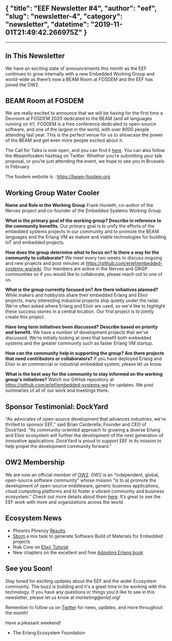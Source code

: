 {
  "title": "EEF Newsletter #4",
  "author": "eef",
  "slug": "newsletter-4",
  "category": "newsletter",
  "datetime": "2019-11-01T21:49:42.266975Z"
}
---

---
## In This Newsletter

We have an exciting slate of announcements this month as the EEF continues to grow internally with a new Embedded Working Group and world-wide as there’s now a BEAM Room at FOSDEM and the EEF has joined the OW2.


## BEAM Room at FOSDEM

We are really excited to announce that we will be having for the first time a Devroom at FOSDEM 2020 dedicated to the BEAM (and all languages running on it!). FOSDEM is a free conference dedicated to open-source software, and one of the largest in the world, with over 8000 people attending last year. This is the perfect venue for us to showcase the power of the BEAM and get even more people excited about it.

The Call for Talks is now open, and you can find it [here](https://beam-fosdem.org/). You can also follow the #beamfosdem hashtag on Twitter. Whether you’re submitting your talk proposal, or you’re just attending the event, we hope to see you in Brussels in February

The fosdem website is : https://beam-fosdem.org

## Working Group Water Cooler

**Name and Role in the Working Group**
Frank Hunleth, co-author of the Nerves project and co-founder of the Embedded Systems Working Group.

**What is the primary goal of the working group? Describe in reference to the community benefits.**
Our primary goal is to unify the efforts of the embedded systems projects in our community and to promote the BEAM languages and the Erlang VM as mature and viable technologies for building IoT and embedded projects.

**How does the group determine what to focus on? Is there a way for the community to collaborate?**
We meet every two weeks to discuss ongoing and new projects and post minutes at https://github.com/erlef/embedded-systems-wg/wiki. Our members are active in the Nerves and GRiSP communities so if you would like to collaborate, please reach out to one of us.

**What is the group currently focused on? Are there initiatives planned?**
While makers and hobbyists share their embedded Erlang and Elixir projects, many interesting industrial projects ship quietly under the radar. We're often asked where Erlang and Elixir are used, so we'd like to highlight these success stories in a central location. Our first project is to jointly create this project.

**Have long term initiatives been discussed? Describe based on priority and benefit.**
We have a number of development projects that we've discussed. We're initially looking at ones that benefit both embedded systems and the greater community such as faster Erlang VM startup.

**How can the community help in supporting the group? Are there projects that need contributors or collaborators?**
If you have deployed Erlang and Elixir in an commercial or industrial embedded system, please let us know.

**What is the best way for the community to stay informed on the working group's initiatives?**
Watch our GitHub repository at https://github.com/erlef/embedded-systems-wg for updates. We post summaries of all of our work and meetings there.

## Sponsor Testimonial: DockYard
"As advocates of open-source development that advances industries, we're thrilled to sponsor EEF," said Brian Carderella, Founder and CEO of DockYard. "Its community-oriented approach to growing a diverse Erlang and Elixir ecosystem will further the development of the next generation of innovative applications. DockYard is proud to support EEF in its mission to help propel the development community forward."

## OW2 Membership
We are now an official member of [OW2](https://twitter.com/ow2/status/1171770514563633153). OW2 is an “independent, global, open-source software community” whose mission “is to a) promote the development of open-source middleware, generic business applications, cloud computing platforms and b) foster a vibrant community and business ecosystem.” Check out more details about them [here](https://www.ow2.org/). It’s great to see the EEF work with more and organizations across the world.

## Ecosystem News
* Phoenix Phrenzy [Results](https://phoenixphrenzy.com/results)
* [Sbom](https://github.com/voltone/sbom) a mix task to generate Software Build of Materials for Embedded projects
* Riak Core on [Elixir Tutorial](http://marianoguerra.org/posts/riak-core-on-partisan-on-elixir-tutorial-introduction.html)
* New chapters on the excellent and free [Adopting Erlang book](https://adoptingerlang.org/)

## See you Soon!
Stay tuned for exciting updates about the EEF and the wider Ecosystem community.  The buzz is building and it's a great time to be working with this technology.  If you have any questions or things you'd like to see in this newsletter, please let us know at _marketing@erlef.org_!

Remember to follow us on [Twitter](https://twitter.com/TheErlef) for news, updates, and more throughout the month!

Have a pleasant weekend!
- The Erlang Ecosystem Foundation
